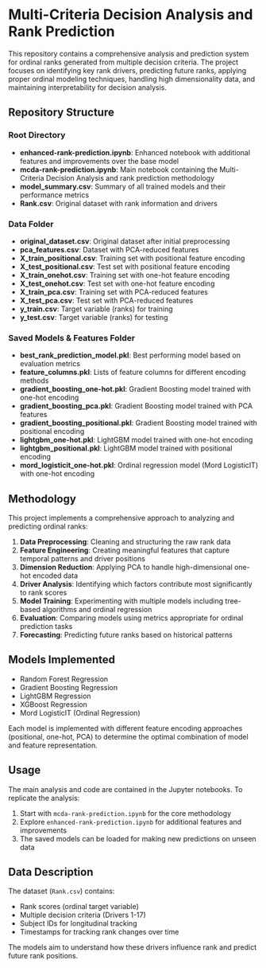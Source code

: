 # Multi-Criteria Decision Analysis and Rank Prediction

This repository contains a comprehensive analysis and prediction system for ordinal ranks generated from multiple decision criteria. The project focuses on identifying key rank drivers, predicting future ranks, applying proper ordinal modeling techniques, handling high dimensionality data, and maintaining interpretability for decision analysis.

## Repository Structure

### Root Directory

- **enhanced-rank-prediction.ipynb**: Enhanced notebook with additional features and improvements over the base model
- **mcda-rank-prediction.ipynb**: Main notebook containing the Multi-Criteria Decision Analysis and rank prediction methodology
- **model_summary.csv**: Summary of all trained models and their performance metrics
- **Rank.csv**: Original dataset with rank information and drivers

### Data Folder

- **original_dataset.csv**: Original dataset after initial preprocessing
- **pca_features.csv**: Dataset with PCA-reduced features
- **X_train_positional.csv**: Training set with positional feature encoding
- **X_test_positional.csv**: Test set with positional feature encoding
- **X_train_onehot.csv**: Training set with one-hot feature encoding
- **X_test_onehot.csv**: Test set with one-hot feature encoding
- **X_train_pca.csv**: Training set with PCA-reduced features
- **X_test_pca.csv**: Test set with PCA-reduced features
- **y_train.csv**: Target variable (ranks) for training
- **y_test.csv**: Target variable (ranks) for testing

### Saved Models & Features Folder

- **best_rank_prediction_model.pkl**: Best performing model based on evaluation metrics
- **feature_columns.pkl**: Lists of feature columns for different encoding methods
- **gradient_boosting_one-hot.pkl**: Gradient Boosting model trained with one-hot encoding
- **gradient_boosting_pca.pkl**: Gradient Boosting model trained with PCA features
- **gradient_boosting_positional.pkl**: Gradient Boosting model trained with positional encoding
- **lightgbm_one-hot.pkl**: LightGBM model trained with one-hot encoding
- **lightgbm_positional.pkl**: LightGBM model trained with positional encoding
- **mord_logisticit_one-hot.pkl**: Ordinal regression model (Mord LogisticIT) with one-hot encoding

## Methodology

This project implements a comprehensive approach to analyzing and predicting ordinal ranks:

1. **Data Preprocessing**: Cleaning and structuring the raw rank data
2. **Feature Engineering**: Creating meaningful features that capture temporal patterns and driver positions
3. **Dimension Reduction**: Applying PCA to handle high-dimensional one-hot encoded data
4. **Driver Analysis**: Identifying which factors contribute most significantly to rank scores
5. **Model Training**: Experimenting with multiple models including tree-based algorithms and ordinal regression
6. **Evaluation**: Comparing models using metrics appropriate for ordinal prediction tasks
7. **Forecasting**: Predicting future ranks based on historical patterns

## Models Implemented

- Random Forest Regression
- Gradient Boosting Regression
- LightGBM Regression
- XGBoost Regression
- Mord LogisticIT (Ordinal Regression)

Each model is implemented with different feature encoding approaches (positional, one-hot, PCA) to determine the optimal combination of model and feature representation.

## Usage

The main analysis and code are contained in the Jupyter notebooks. To replicate the analysis:

1. Start with `mcda-rank-prediction.ipynb` for the core methodology
2. Explore `enhanced-rank-prediction.ipynb` for additional features and improvements
3. The saved models can be loaded for making new predictions on unseen data

## Data Description

The dataset (`Rank.csv`) contains:
- Rank scores (ordinal target variable)
- Multiple decision criteria (Drivers 1-17)
- Subject IDs for longitudinal tracking
- Timestamps for tracking rank changes over time

The models aim to understand how these drivers influence rank and predict future rank positions.
